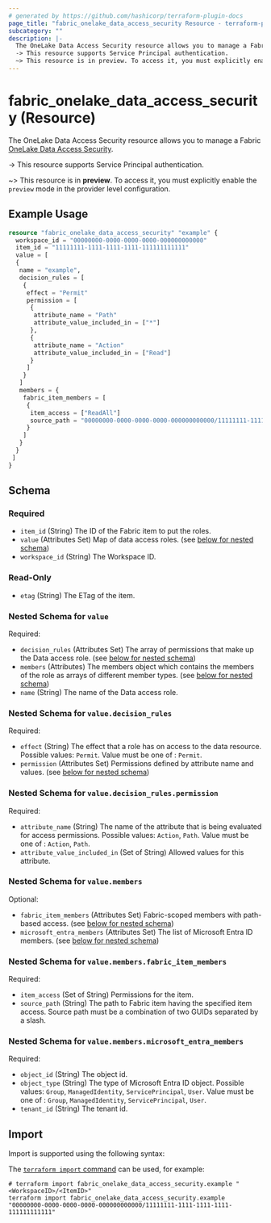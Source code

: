 ```yaml
---
# generated by https://github.com/hashicorp/terraform-plugin-docs
page_title: "fabric_onelake_data_access_security Resource - terraform-provider-fabric"
subcategory: ""
description: |-
  The OneLake Data Access Security resource allows you to manage a Fabric OneLake Data Access Security https://learn.microsoft.com/power-bi/consumer/end-user-dashboards.
  -> This resource supports Service Principal authentication.
  ~> This resource is in preview. To access it, you must explicitly enable the preview mode in the provider level configuration.
---
```


# fabric_onelake_data_access_security (Resource)

The OneLake Data Access Security resource allows you to manage a Fabric [OneLake Data Access Security](https://learn.microsoft.com/power-bi/consumer/end-user-dashboards).

-> This resource supports Service Principal authentication.

~> This resource is in **preview**. To access it, you must explicitly enable the `preview` mode in the provider level configuration.

## Example Usage

```terraform
resource "fabric_onelake_data_access_security" "example" {
  workspace_id = "00000000-0000-0000-0000-000000000000"
  item_id = "11111111-1111-1111-1111-111111111111"
  value = [
  {
   name = "example",
   decision_rules = [
    {
     effect = "Permit"
     permission = [
      {
       attribute_name = "Path"
       attribute_value_included_in = ["*"]
      },
      {
       attribute_name = "Action"
       attribute_value_included_in = ["Read"]
      }
     ]
    }
   ]
   members = {
    fabric_item_members = [
     {
      item_access = ["ReadAll"]
      source_path = "00000000-0000-0000-0000-000000000000/11111111-1111-1111-1111-111111111111"
     }
    ]
   }
  }
 ]
}
```

<!-- schema generated by tfplugindocs -->
## Schema

### Required

- `item_id` (String) The ID of the Fabric item to put the roles.
- `value` (Attributes Set) Map of data access roles. (see [below for nested schema](#nestedatt--value))
- `workspace_id` (String) The Workspace ID.

### Read-Only

- `etag` (String) The ETag of the item.

<a id="nestedatt--value"></a>

### Nested Schema for `value`

Required:

- `decision_rules` (Attributes Set) The array of permissions that make up the Data access role. (see [below for nested schema](#nestedatt--value--decision_rules))
- `members` (Attributes) The members object which contains the members of the role as arrays of different member types. (see [below for nested schema](#nestedatt--value--members))
- `name` (String) The name of the Data access role.

<a id="nestedatt--value--decision_rules"></a>

### Nested Schema for `value.decision_rules`

Required:

- `effect` (String) The effect that a role has on access to the data resource. Possible values: `Permit`. Value must be one of : `Permit`.
- `permission` (Attributes Set) Permissions defined by attribute name and values. (see [below for nested schema](#nestedatt--value--decision_rules--permission))

<a id="nestedatt--value--decision_rules--permission"></a>

### Nested Schema for `value.decision_rules.permission`

Required:

- `attribute_name` (String) The name of the attribute that is being evaluated for access permissions. Possible values: `Action`, `Path`. Value must be one of : `Action`, `Path`.
- `attribute_value_included_in` (Set of String) Allowed values for this attribute.

<a id="nestedatt--value--members"></a>

### Nested Schema for `value.members`

Optional:

- `fabric_item_members` (Attributes Set) Fabric-scoped members with path-based access. (see [below for nested schema](#nestedatt--value--members--fabric_item_members))
- `microsoft_entra_members` (Attributes Set) The list of Microsoft Entra ID members. (see [below for nested schema](#nestedatt--value--members--microsoft_entra_members))

<a id="nestedatt--value--members--fabric_item_members"></a>

### Nested Schema for `value.members.fabric_item_members`

Required:

- `item_access` (Set of String) Permissions for the item.
- `source_path` (String) The path to Fabric item having the specified item access. Source path must be a combination of two GUIDs separated by a slash.

<a id="nestedatt--value--members--microsoft_entra_members"></a>

### Nested Schema for `value.members.microsoft_entra_members`

Required:

- `object_id` (String) The object id.
- `object_type` (String) The type of Microsoft Entra ID object. Possible values: `Group`, `ManagedIdentity`, `ServicePrincipal`, `User`. Value must be one of : `Group`, `ManagedIdentity`, `ServicePrincipal`, `User`.
- `tenant_id` (String) The tenant id.

## Import

Import is supported using the following syntax:

The [`terraform import` command](https://developer.hashicorp.com/terraform/cli/commands/import) can be used, for example:

```shell
# terraform import fabric_onelake_data_access_security.example "<WorkspaceID>/<ItemID>"
terraform import fabric_onelake_data_access_security.example "00000000-0000-0000-0000-000000000000/11111111-1111-1111-1111-111111111111"
```
